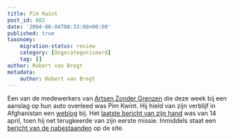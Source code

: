 ```yaml
---
title: Pim Kwint
post_id: 802
date: '2004-06-04T08:33:00+00:00'
published: true
taxonomy:
    migration-status: review
    category: [Ongecategoriseerd]
    tag: []
author: Robert van Bregt
metadata:
    author: Robert van Bregt
---
```

Een van de medewerkers van [Artsen Zonder Grenzen](https://web.archive.org/web/20050207103332/http://www.artsenzondergrenzen.nl/) die deze week bij een aanslag op hun auto overleed was Pim Kwint. Hij hield van zijn verblijf in Afghanistan een [weblog](https://web.archive.org/web/20050207103332/http://www.kwint-ia.nl/weblog/) bij. Het [laatste bericht van zijn hand](https://web.archive.org/web/20050207103332/http://www.kwint-ia.nl/weblog/archief/00000050.html) was van 14 april, toen hij net terugkeerde van zijn eerste missie. Inmiddels staat een [bericht van de nabestaanden](https://web.archive.org/web/20050207103332/http://www.kwint-ia.nl/weblog/archief/00000051.html) op de site.